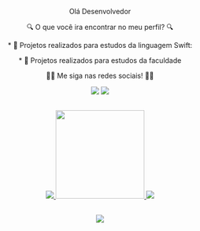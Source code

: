 

<p 
align="center">
Olá Desenvolvedor
</p>

<p 
align="center">
 🔍 O que você ira encontrar no meu perfil? 🔍
</p>

<p
 align="center">
 * 🤖 Projetos realizados para estudos da linguagem Swift:
 </p>

 <p
 align="center">
 * 🤖 Projetos realizados para estudos da faculdade
</p>

<p
 align="center">
👩‍💻 Me siga nas redes sociais! 👩‍💻
</p>

<p
 align="center">
<img src="https://img.shields.io/badge/-medium-black?style=for-the-badge&logo=medium&logoColor=white&link=https://github.com/LeticiaSpeda)](https://medium.com/@leticiaspeda)"/>
<img src="https://img.shields.io/badge/-Linkedin-blue?style=for-the-badge&logo=Linkedin&logoColor=white&link=https://github.com/LeticiaSpeda)](https://www.linkedin.com/in/leticia-speda-219776186)"/>
</p>

##

<div>
  <a href="https://github.com/LeticiaSpeda">
</div> 

<p
 align="center">
<img src="https://github-readme-streak-stats.herokuapp.com/?user=LeticiaSpeda&theme=dracula"/>
<img height="180em" src="https://github-readme-stats.vercel.app/api/top-langs/?username=LeticiaSpeda&layout=compact&langs_count=7&theme=dracula"/>
<img src="http://github-profile-summary-cards.vercel.app/api/cards/profile-details?username=LeticiaSpeda&theme=dracula"/> 
</div>

##

<p 
  align="center">
  <img src="https://visitor-badge.laobi.icu/badge?page_id=LeticiaSpeda" id="contador">
</p>
